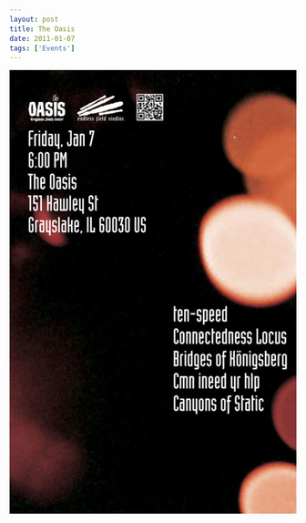 ```yaml
---
layout: post
title: The Oasis
date: 2011-01-07
tags: ['Events']
---
```

![The Oasis](/assets/images/2011-01-07.jpg)
